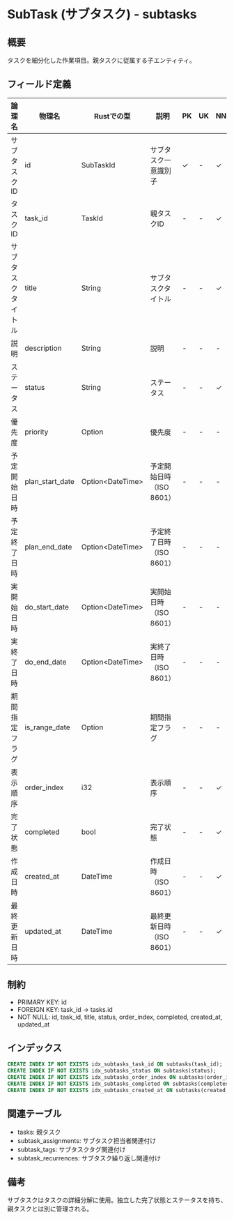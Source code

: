# SubTask (サブタスク) - subtasks

## 概要
タスクを細分化した作業項目。親タスクに従属する子エンティティ。

## フィールド定義

| 論理名 | 物理名 | Rustでの型 | 説明 | PK | UK | NN | デフォルト値 | 外部キー | PostgreSQL型 | SQLite型 | TypeScript型 |
|--------|--------|-----------|------|----|----|----|-----------|---------|-----------|---------|-----------|
| サブタスクID | id | SubTaskId | サブタスク一意識別子 | ✓ | - | ✓ | - | - | UUID | TEXT | string |
| タスクID | task_id | TaskId | 親タスクID | - | - | ✓ | - | tasks.id | UUID | TEXT | string |
| サブタスクタイトル | title | String | サブタスクタイトル | - | - | ✓ | - | - | TEXT | TEXT | string |
| 説明 | description | String | 説明 | - | - | - | NULL | - | TEXT | TEXT | string \| null |
| ステータス | status | String | ステータス | - | - | ✓ | "not_started" | - | TEXT | TEXT | string |
| 優先度 | priority | Option<i32> | 優先度 | - | - | - | NULL | - | INTEGER | INTEGER | number \| null |
| 予定開始日時 | plan_start_date | Option<DateTime<Utc>> | 予定開始日時（ISO 8601） | - | - | - | NULL | - | TIMESTAMPTZ | TEXT | string \| null |
| 予定終了日時 | plan_end_date | Option<DateTime<Utc>> | 予定終了日時（ISO 8601） | - | - | - | NULL | - | TIMESTAMPTZ | TEXT | string \| null |
| 実開始日時 | do_start_date | Option<DateTime<Utc>> | 実開始日時（ISO 8601） | - | - | - | NULL | - | TIMESTAMPTZ | TEXT | string \| null |
| 実終了日時 | do_end_date | Option<DateTime<Utc>> | 実終了日時（ISO 8601） | - | - | - | NULL | - | TIMESTAMPTZ | TEXT | string \| null |
| 期間指定フラグ | is_range_date | Option<bool> | 期間指定フラグ | - | - | - | NULL | - | BOOLEAN | INTEGER | boolean \| null |
| 表示順序 | order_index | i32 | 表示順序 | - | - | ✓ | 0 | - | INTEGER | INTEGER | number |
| 完了状態 | completed | bool | 完了状態 | - | - | ✓ | false | - | BOOLEAN | INTEGER | boolean |
| 作成日時 | created_at | DateTime<Utc> | 作成日時（ISO 8601） | - | - | ✓ | - | - | TIMESTAMPTZ | TEXT | string |
| 最終更新日時 | updated_at | DateTime<Utc> | 最終更新日時（ISO 8601） | - | - | ✓ | - | - | TIMESTAMPTZ | TEXT | string |

## 制約
- PRIMARY KEY: id
- FOREIGN KEY: task_id → tasks.id
- NOT NULL: id, task_id, title, status, order_index, completed, created_at, updated_at

## インデックス
```sql
CREATE INDEX IF NOT EXISTS idx_subtasks_task_id ON subtasks(task_id);
CREATE INDEX IF NOT EXISTS idx_subtasks_status ON subtasks(status);
CREATE INDEX IF NOT EXISTS idx_subtasks_order_index ON subtasks(order_index);
CREATE INDEX IF NOT EXISTS idx_subtasks_completed ON subtasks(completed);
CREATE INDEX IF NOT EXISTS idx_subtasks_created_at ON subtasks(created_at);
```

## 関連テーブル
- tasks: 親タスク
- subtask_assignments: サブタスク担当者関連付け
- subtask_tags: サブタスクタグ関連付け
- subtask_recurrences: サブタスク繰り返し関連付け

## 備考
サブタスクはタスクの詳細分解に使用。独立した完了状態とステータスを持ち、親タスクとは別に管理される。